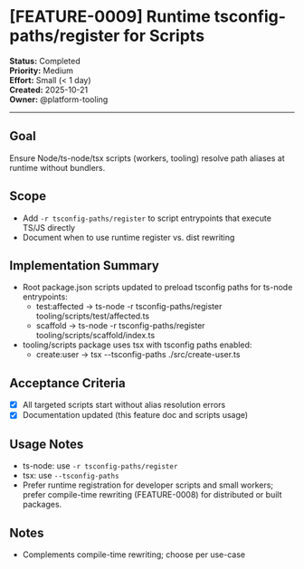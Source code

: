 # [FEATURE-0009] Runtime tsconfig-paths/register for Scripts

**Status:** Completed  
**Priority:** Medium  
**Effort:** Small (< 1 day)  
**Created:** 2025-10-21  
**Owner:** @platform-tooling

---

## Goal
Ensure Node/ts-node/tsx scripts (workers, tooling) resolve path aliases at runtime without bundlers.

## Scope
- Add `-r tsconfig-paths/register` to script entrypoints that execute TS/JS directly
- Document when to use runtime register vs. dist rewriting

## Implementation Summary
- Root package.json scripts updated to preload tsconfig paths for ts-node entrypoints:
  - test:affected → ts-node -r tsconfig-paths/register tooling/scripts/test/affected.ts
  - scaffold → ts-node -r tsconfig-paths/register tooling/scripts/scaffold/index.ts
- tooling/scripts package uses tsx with tsconfig paths enabled:
  - create:user → tsx --tsconfig-paths ./src/create-user.ts

## Acceptance Criteria
- [x] All targeted scripts start without alias resolution errors
- [x] Documentation updated (this feature doc and scripts usage)

## Usage Notes
- ts-node: use `-r tsconfig-paths/register`
- tsx: use `--tsconfig-paths`
- Prefer runtime registration for developer scripts and small workers; prefer compile-time rewriting (FEATURE-0008) for distributed or built packages.

## Notes
- Complements compile-time rewriting; choose per use-case


